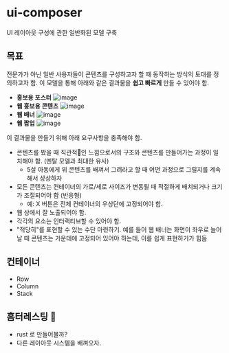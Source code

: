 # ui-composer
UI 레이아웃 구성에 관한 일반화된 모델 구축

## 목표

전문가가 아닌 일반 사용자들이 콘텐츠를 구성하고자 할 때 동작하는 방식의 토대를 정의하고자 함. 이 모델을 통해 아래와 같은 결과물을 **쉽고 빠르게** 만들 수 있어야 함.

- **홍보용 포스터**
  ![image](https://github.com/echoja/ui-composer/assets/73801151/1bf0fd75-8ee3-4717-b0c9-8442aba8d88e)
- **웹 홍보용 콘텐츠**
  ![image](https://github.com/echoja/ui-composer/assets/73801151/5440d4b8-cb6f-4145-9899-d6c9cf3e4449)
- **웹 배너**
  ![image](https://github.com/echoja/ui-composer/assets/73801151/17612ecc-7f45-4793-86e5-32bdf3d23af4)
- **웹 팝업**
  ![image](https://github.com/echoja/ui-composer/assets/73801151/eb1978ba-84c9-48ea-b242-c3abe3f75c2b)
  
이 결과물을 만들기 위해 아래 요구사항을 충족해야 함.

- 콘텐츠를 봤을 때 직관적인 느낌으로서의 구조와 콘텐츠를 만들어가는 과정이 일치해야 함. (멘탈 모델과 최대한 유사)
  - 5살 아동에게 위 콘텐츠를 배껴서 그려라고 할 때 어떤 과정으로 그릴지를 계속해서 상상하자
- 모든 콘텐츠는 컨테이너의 가로/세로 사이즈가 변동될 때 적절하게 배치되거나 크기가 조절되어야 함 (반응형)
  - 예: X 버튼은 전체 컨테이너의 우상단에 고정되어야 함. 
- 웹 상에서 잘 노출되어야 함.
- 각각의 요소는 인터랙티브할 수 있어야 함.
- "적당히"를 표현할 수 있는 수단 마련하기. 예를 들어 웹 배너는 화면이 좌우로 늘어날 때 콘텐츠는 가운데에 고정되어 있어야 하는데, 이를 쉽게 표현하기가 힘듬

## 컨테이너

- Row
- Column
- Stack


## 흠터레스팅 🤔

- rust 로 만들어볼까?
- 다른 레이아웃 시스템을 배껴오자.

